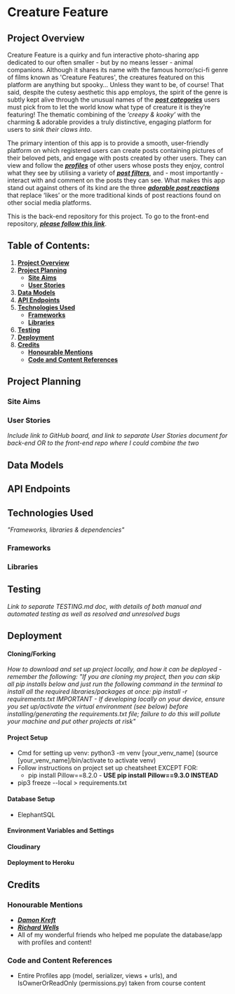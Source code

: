 # Creature Feature

## **Project Overview**

Creature Feature is a quirky and fun interactive photo-sharing app dedicated to our often smaller - but by no means lesser - animal companions. Although it shares its name with the famous horror/sci-fi genre of films known as 'Creature Features', the creatures featured on this platform are anything but spooky… Unless they want to be, of course! That said, despite the cutesy aesthetic this app employs, the spirit of the genre is subtly kept alive through the unusual names of the [**_post categories_**](#categories) users must pick from to let the world know what type of creature it is they’re featuring! The thematic combining of the _’creepy & kooky’_ with the charming & adorable provides a truly distinctive, engaging platform for users to _sink their claws into_.

The primary intention of this app is to provide a smooth, user-friendly platform on which registered users can create posts containing pictures of their beloved pets, and engage with posts created by other users. They can view and follow the [**_profiles_**](#profile-page) of other users whose posts they enjoy, control what they see by utilising a variety of [**_post filters_**](#post-filters), and - most importantly - interact with and comment on the posts they can see. What makes this app stand out against others of its kind are the three [**_adorable post reactions_**](#reactions) that replace ‘likes’ or the more traditional kinds of post reactions found on other social media platforms.

This is the back-end repository for this project. To go to the front-end repository, [**_please follow this link_**](https://github.com/emmacadavra/creature-feature-react).

## **Table of Contents:**

1. [**Project Overview**](#project-overview)
1. [**Project Planning**](#project-planning)
   - [**Site Aims**](#site-aims)
   - [**User Stories**](#user-stories)
1. [**Data Models**](#data-models)
1. [**API Endpoints**](#api-endpoints)
1. [**Technologies Used**](#technologies-used)
   - [**Frameworks**](#frameworks)
   - [**Libraries**](#libraries)
1. [**Testing**](#testing)
1. [**Deployment**](#deployment)
1. [**Credits**](#credits)
   - [**Honourable Mentions**](#honourable-mentions)
   - [**Code and Content References**](#code-and-content-references)

## **Project Planning**

### **Site Aims**

### **User Stories**

_Include link to GitHub board, and link to separate User Stories document for back-end OR to the front-end repo where I could combine the two_

## **Data Models**

## **API Endpoints**

## **Technologies Used**

_"Frameworks, libraries & dependencies"_

### **Frameworks**

### **Libraries**

## **Testing**

_Link to separate TESTING.md doc, with details of both manual and automated testing as well as resolved and unresolved bugs_

## **Deployment**

#### **Cloning/Forking**

_How to download and set up project locally, and how it can be deployed - remember the following:_
_"If you are cloning my project, then you can skip all pip installs below and just run the following command in the terminal to install all the required libraries/packages at once:
pip install -r requirements.txt
IMPORTANT - If developing locally on your device, ensure you set up/activate the virtual environment (see below) before installing/generating the requirements.txt file; failure to do this will pollute your machine and put other projects at risk"_

#### **Project Setup**

- Cmd for setting up venv: python3 -m venv [your_venv_name] (source [your_venv_name]/bin/activate to activate venv)
- Follow instructions on project set up cheatsheet EXCEPT FOR:
  - pip install Pillow==8.2.0 - **USE pip install Pillow==9.3.0 INSTEAD**
- pip3 freeze --local > requirements.txt

#### **Database Setup**

- ElephantSQL

#### **Environment Variables and Settings**

#### **Cloudinary**

#### **Deployment to Heroku**

## **Credits**

### **Honourable Mentions**

- [**_Damon Kreft_**](https://github.com/damon-kreft)
- [**_Richard Wells_**](https://github.com/D0nni387)
- All of my wonderful friends who helped me populate the database/app with profiles and content!

### Code and Content References

- Entire Profiles app (model, serializer, views + urls), and IsOwnerOrReadOnly (permissions.py) taken from course content

